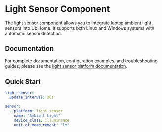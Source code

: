 # Light Sensor Component

The light sensor component allows you to integrate laptop ambient light sensors into UbiHome. It supports both Linux and Windows systems with automatic sensor detection.

## Documentation

For complete documentation, configuration examples, and troubleshooting guides, please see the [light sensor platform documentation](../../documentation/docs/features/platforms/light_sensor.md).

## Quick Start

```yaml
light_sensor:
  update_interval: 30s

sensor:
  - platform: light_sensor
    name: "Ambient Light"
    device_class: illuminance
    unit_of_measurement: "lx"
```